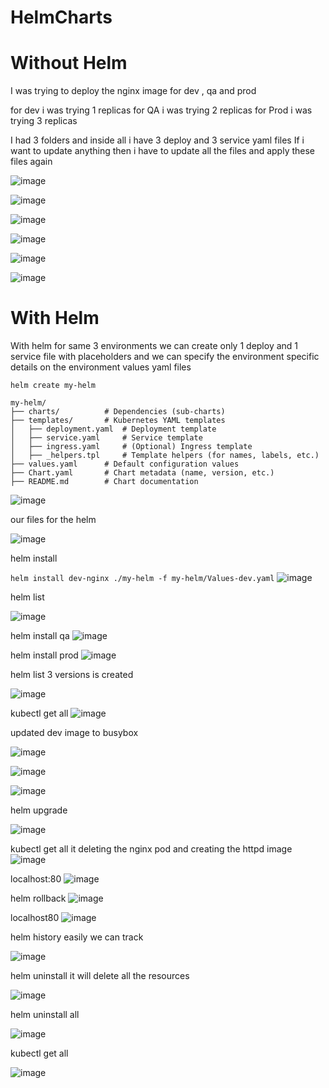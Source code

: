 # HelmCharts

# Without Helm

I was trying to deploy the nginx image for dev , qa and prod

for dev i was trying 1 replicas
for QA  i was trying 2 replicas
for Prod i was trying 3 replicas

I had 3 folders and inside all i have 3 deploy and 3 service yaml files
If i want to update anything then i have to update all the files and apply these files again

![image](https://github.com/user-attachments/assets/1103f94a-410e-4a66-bb0d-172aa724b292)


![image](https://github.com/user-attachments/assets/d559512c-a4e7-455c-99db-5c0b86661978)

![image](https://github.com/user-attachments/assets/632356ec-b696-44d2-b52c-2682a1f43e60)

![image](https://github.com/user-attachments/assets/a008f0b7-fc8e-4918-86b8-e8d2bef9a72c)

![image](https://github.com/user-attachments/assets/b388a13b-36d7-471f-8a8b-c3f0b1c7c912)

![image](https://github.com/user-attachments/assets/d87c62a7-2431-4519-874b-b03cf21b2eb9)




#   With Helm

With helm for same 3 environments we can create only 1 deploy and 1 service file with placeholders
and we can specify the environment specific details on the environment values yaml files

```
helm create my-helm
```

```
my-helm/
├── charts/          # Dependencies (sub-charts)
├── templates/       # Kubernetes YAML templates
│   ├── deployment.yaml  # Deployment template
│   ├── service.yaml     # Service template
│   ├── ingress.yaml     # (Optional) Ingress template
│   ├── _helpers.tpl     # Template helpers (for names, labels, etc.)
├── values.yaml      # Default configuration values
├── Chart.yaml       # Chart metadata (name, version, etc.)
├── README.md        # Chart documentation
```
![image](https://github.com/user-attachments/assets/14eb2f70-40d1-4d83-8137-7ae920bd40eb)

our files for the helm

![image](https://github.com/user-attachments/assets/b9cc8c74-b779-4955-b3c9-bfc1df2b0893)

helm install

`` helm install dev-nginx ./my-helm -f my-helm/Values-dev.yaml
``
![image](https://github.com/user-attachments/assets/89b8cfc5-1fbb-4e65-98a5-8f7e055a60c5)


helm list

![image](https://github.com/user-attachments/assets/82c3e21b-f1d6-4366-9db6-4cde08d68367)

helm install qa
![image](https://github.com/user-attachments/assets/6bf70ea2-5d0e-48e2-a064-3a99d3adc8dc)

helm install prod
![image](https://github.com/user-attachments/assets/7d56729e-f330-4efa-85a8-4c6c7b8e00c3)

helm list 
3 versions is created

![image](https://github.com/user-attachments/assets/eba1e1fd-fa82-44e6-a20e-899b54caf754)

kubectl get all
![image](https://github.com/user-attachments/assets/899be74d-ed4d-4c4c-a36e-7bd7a3abbc46)


updated dev image to busybox

![image](https://github.com/user-attachments/assets/606af8c2-f608-4f30-8df9-ea21eec13e25)

![image](https://github.com/user-attachments/assets/c703c596-58be-48a3-b63b-7b8f9a9cae4a)

![image](https://github.com/user-attachments/assets/6e1e5c2e-dac2-4506-b9b8-b4a173b739f2)



helm upgrade

![image](https://github.com/user-attachments/assets/5e509c75-21ef-4488-bee5-3add74e91034)

kubectl get all
it deleting the nginx pod and creating the httpd image
![image](https://github.com/user-attachments/assets/ad7109ad-d87b-484a-b797-4a290ed868ad)

localhost:80
![image](https://github.com/user-attachments/assets/403c2323-f8ee-403f-bfe2-19521a6bf346)


helm rollback
![image](https://github.com/user-attachments/assets/3a2be493-8535-44e3-a251-fc66d5147e3e)


localhost80
![image](https://github.com/user-attachments/assets/4807d888-0554-4adb-8de0-b0da87c982c9)

helm history
easily we can track

![image](https://github.com/user-attachments/assets/3c4d7582-0ace-40a1-a054-42e91a9942ec)

helm uninstall
it will delete all the resources

![image](https://github.com/user-attachments/assets/c03956ef-c33b-4e5a-8446-46354dd8adcf)


helm uninstall all

![image](https://github.com/user-attachments/assets/311d6ab5-09eb-4876-a810-46603d7a790f)

kubectl get all

![image](https://github.com/user-attachments/assets/982dd0b6-38f6-48bb-a891-fea461644b72)


